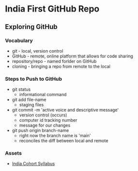 # India First GitHub Repo

## Exploring GitHub

### Vocabulary
- git - local, version control
- GitHub - remote, online platform that allows for code sharing
- repository/repo - named forlder on GitHub
- cloning - bringing a repo from remote to the local

### Steps to Push to GitHub
- git status
    - informational command
- git add file-name
    - staging files
- git commit -m 'active voice and descriptive message'
    - version control (occurs)
    - computer id tracking number
    - message for our changes
- git push origin branch-name
    - right now the branch name is 'main'
    - reconciles the diff between local and remote

### Assets
- [India Cohort Syllabus](https://github.com/learn-academy-2023-india/syllabus/tree/main)



